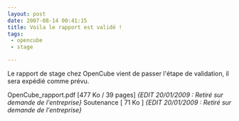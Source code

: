 ```yaml
---
layout: post
date: 2007-08-14 00:41:15
title: Voila le rapport est validé !
tags:
 - opencube
 - stage

---
```


Le rapport de stage chez OpenCube vient de passer l'étape de validation, il sera expédié comme prévu.

OpenCube_rapport.pdf [477 Ko / 39 pages] _{EDIT 20/01/2009 : Retiré sur demande de l'entreprise}_
Soutenance [ 71 Ko ] _{EDIT 20/01/2009 : Retiré sur demande de l'entreprise}_
